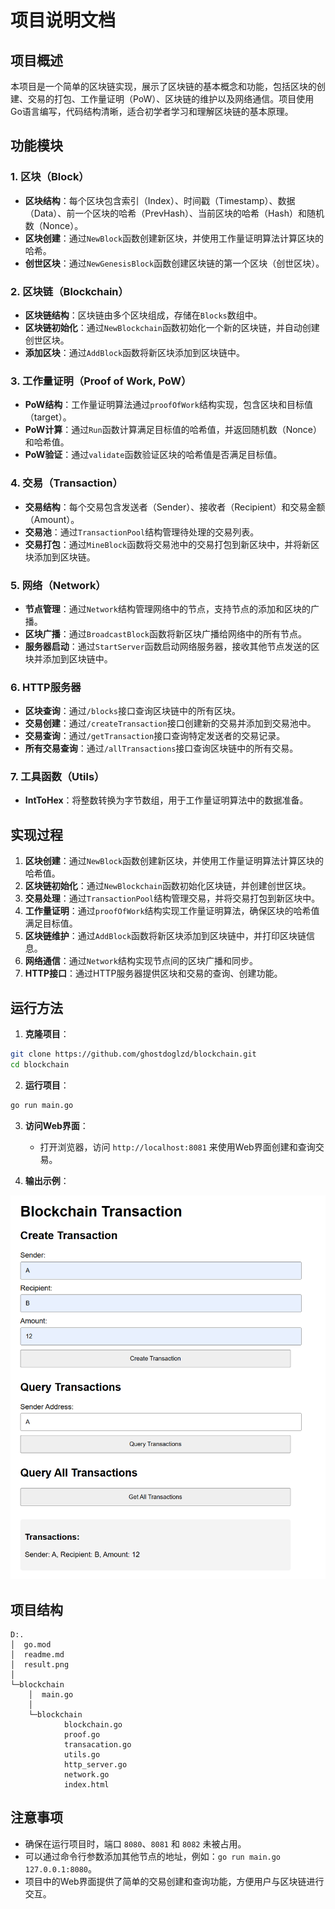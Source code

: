 # 项目说明文档

## 项目概述

本项目是一个简单的区块链实现，展示了区块链的基本概念和功能，包括区块的创建、交易的打包、工作量证明（PoW）、区块链的维护以及网络通信。项目使用Go语言编写，代码结构清晰，适合初学者学习和理解区块链的基本原理。

## 功能模块

### 1. 区块（Block）
- **区块结构**：每个区块包含索引（Index）、时间戳（Timestamp）、数据（Data）、前一个区块的哈希（PrevHash）、当前区块的哈希（Hash）和随机数（Nonce）。
- **区块创建**：通过`NewBlock`函数创建新区块，并使用工作量证明算法计算区块的哈希。
- **创世区块**：通过`NewGenesisBlock`函数创建区块链的第一个区块（创世区块）。

### 2. 区块链（Blockchain）
- **区块链结构**：区块链由多个区块组成，存储在`Blocks`数组中。
- **区块链初始化**：通过`NewBlockchain`函数初始化一个新的区块链，并自动创建创世区块。
- **添加区块**：通过`AddBlock`函数将新区块添加到区块链中。

### 3. 工作量证明（Proof of Work, PoW）
- **PoW结构**：工作量证明算法通过`proofOfWork`结构实现，包含区块和目标值（target）。
- **PoW计算**：通过`Run`函数计算满足目标值的哈希值，并返回随机数（Nonce）和哈希值。
- **PoW验证**：通过`validate`函数验证区块的哈希值是否满足目标值。

### 4. 交易（Transaction）
- **交易结构**：每个交易包含发送者（Sender）、接收者（Recipient）和交易金额（Amount）。
- **交易池**：通过`TransactionPool`结构管理待处理的交易列表。
- **交易打包**：通过`MineBlock`函数将交易池中的交易打包到新区块中，并将新区块添加到区块链。

### 5. 网络（Network）
- **节点管理**：通过`Network`结构管理网络中的节点，支持节点的添加和区块的广播。
- **区块广播**：通过`BroadcastBlock`函数将新区块广播给网络中的所有节点。
- **服务器启动**：通过`StartServer`函数启动网络服务器，接收其他节点发送的区块并添加到区块链中。

### 6. HTTP服务器
- **区块查询**：通过`/blocks`接口查询区块链中的所有区块。
- **交易创建**：通过`/createTransaction`接口创建新的交易并添加到交易池中。
- **交易查询**：通过`/getTransaction`接口查询特定发送者的交易记录。
- **所有交易查询**：通过`/allTransactions`接口查询区块链中的所有交易。

### 7. 工具函数（Utils）
- **IntToHex**：将整数转换为字节数组，用于工作量证明算法中的数据准备。

## 实现过程

1. **区块创建**：通过`NewBlock`函数创建新区块，并使用工作量证明算法计算区块的哈希值。
2. **区块链初始化**：通过`NewBlockchain`函数初始化区块链，并创建创世区块。
3. **交易处理**：通过`TransactionPool`结构管理交易，并将交易打包到新区块中。
4. **工作量证明**：通过`proofOfWork`结构实现工作量证明算法，确保区块的哈希值满足目标值。
5. **区块链维护**：通过`AddBlock`函数将新区块添加到区块链中，并打印区块链信息。
6. **网络通信**：通过`Network`结构实现节点间的区块广播和同步。
7. **HTTP接口**：通过HTTP服务器提供区块和交易的查询、创建功能。

## 运行方法

1. **克隆项目**：

```bash
git clone https://github.com/ghostdoglzd/blockchain.git
cd blockchain
```

2. **运行项目**：

```bash
go run main.go
```

3. **访问Web界面**：
   - 打开浏览器，访问 `http://localhost:8081` 来使用Web界面创建和查询交易。

4. **输出示例**：

![result](image/result.png)

## 项目结构

```
D:.
│  go.mod
│  readme.md
│  result.png
│
└─blockchain
    │  main.go
    │
    └─blockchain
            blockchain.go
            proof.go
            transacation.go
            utils.go
            http_server.go
            network.go
            index.html
```

## 注意事项

- 确保在运行项目时，端口 `8080`、`8081` 和 `8082` 未被占用。
- 可以通过命令行参数添加其他节点的地址，例如：`go run main.go 127.0.0.1:8080`。
- 项目中的Web界面提供了简单的交易创建和查询功能，方便用户与区块链进行交互。
